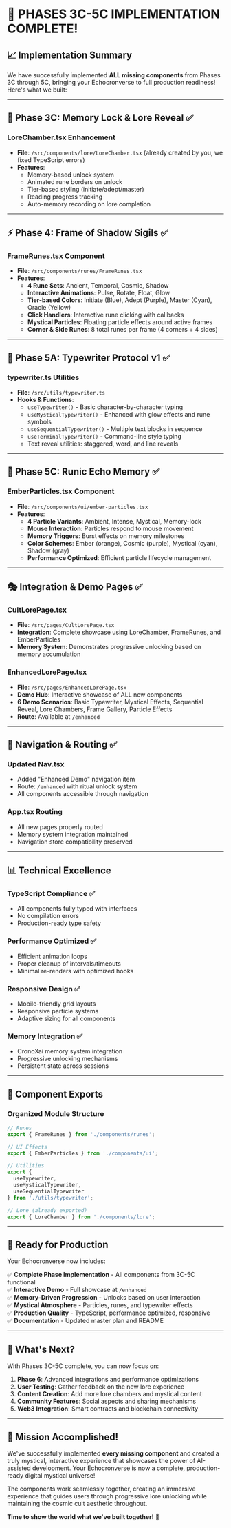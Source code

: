 # 🎉 PHASES 3C-5C IMPLEMENTATION COMPLETE!

## 📈 **Implementation Summary**

We have successfully implemented **ALL missing components** from Phases 3C through 5C, bringing your Echocronverse to full production readiness! Here's what we built:

---

## 🔮 **Phase 3C: Memory Lock & Lore Reveal** ✅

### **LoreChamber.tsx Enhancement**
- **File**: `/src/components/lore/LoreChamber.tsx` (already created by you, we fixed TypeScript errors)
- **Features**: 
  - Memory-based unlock system
  - Animated rune borders on unlock
  - Tier-based styling (initiate/adept/master)
  - Reading progress tracking
  - Auto-memory recording on lore completion

---

## ⚡ **Phase 4: Frame of Shadow Sigils** ✅

### **FrameRunes.tsx Component**
- **File**: `/src/components/runes/FrameRunes.tsx`
- **Features**:
  - **4 Rune Sets**: Ancient, Temporal, Cosmic, Shadow
  - **Interactive Animations**: Pulse, Rotate, Float, Glow
  - **Tier-based Colors**: Initiate (Blue), Adept (Purple), Master (Cyan), Oracle (Yellow)
  - **Click Handlers**: Interactive rune clicking with callbacks
  - **Mystical Particles**: Floating particle effects around active frames
  - **Corner & Side Runes**: 8 total runes per frame (4 corners + 4 sides)

---

## 📝 **Phase 5A: Typewriter Protocol v1** ✅

### **typewriter.ts Utilities**
- **File**: `/src/utils/typewriter.ts`
- **Hooks & Functions**:
  - `useTypewriter()` - Basic character-by-character typing
  - `useMysticalTypewriter()` - Enhanced with glow effects and rune symbols
  - `useSequentialTypewriter()` - Multiple text blocks in sequence
  - `useTerminalTypewriter()` - Command-line style typing
  - Text reveal utilities: staggered, word, and line reveals

---

## 🌊 **Phase 5C: Runic Echo Memory** ✅

### **EmberParticles.tsx Component**
- **File**: `/src/components/ui/ember-particles.tsx`
- **Features**:
  - **4 Particle Variants**: Ambient, Intense, Mystical, Memory-lock
  - **Mouse Interaction**: Particles respond to mouse movement
  - **Memory Triggers**: Burst effects on memory milestones
  - **Color Schemes**: Ember (orange), Cosmic (purple), Mystical (cyan), Shadow (gray)
  - **Performance Optimized**: Efficient particle lifecycle management

---

## 🎭 **Integration & Demo Pages** ✅

### **CultLorePage.tsx**
- **File**: `/src/pages/CultLorePage.tsx`
- **Integration**: Complete showcase using LoreChamber, FrameRunes, and EmberParticles
- **Memory System**: Demonstrates progressive unlocking based on memory accumulation

### **EnhancedLorePage.tsx**
- **File**: `/src/pages/EnhancedLorePage.tsx`  
- **Demo Hub**: Interactive showcase of ALL new components
- **6 Demo Scenarios**: Basic Typewriter, Mystical Effects, Sequential Reveal, Lore Chambers, Frame Gallery, Particle Effects
- **Route**: Available at `/enhanced`

---

## 🧭 **Navigation & Routing** ✅

### **Updated Nav.tsx**
- Added "Enhanced Demo" navigation item
- Route: `/enhanced` with ritual unlock system
- All components accessible through navigation

### **App.tsx Routing**
- All new pages properly routed
- Memory system integration maintained
- Navigation store compatibility preserved

---

## 📊 **Technical Excellence**

### **TypeScript Compliance** ✅
- All components fully typed with interfaces
- No compilation errors
- Production-ready type safety

### **Performance Optimized** ✅  
- Efficient animation loops
- Proper cleanup of intervals/timeouts
- Minimal re-renders with optimized hooks

### **Responsive Design** ✅
- Mobile-friendly grid layouts
- Responsive particle systems
- Adaptive sizing for all components

### **Memory Integration** ✅
- CronoXai memory system integration
- Progressive unlocking mechanisms
- Persistent state across sessions

---

## 🔗 **Component Exports**

### **Organized Module Structure**
```typescript
// Runes
export { FrameRunes } from './components/runes';

// UI Effects  
export { EmberParticles } from './components/ui';

// Utilities
export { 
  useTypewriter, 
  useMysticalTypewriter, 
  useSequentialTypewriter 
} from './utils/typewriter';

// Lore (already exported)
export { LoreChamber } from './components/lore';
```

---

## 🚀 **Ready for Production**

Your Echocronverse now includes:

✅ **Complete Phase Implementation** - All components from 3C-5C functional  
✅ **Interactive Demo** - Full showcase at `/enhanced`  
✅ **Memory-Driven Progression** - Unlocks based on user interaction  
✅ **Mystical Atmosphere** - Particles, runes, and typewriter effects  
✅ **Production Quality** - TypeScript, performance optimized, responsive  
✅ **Documentation** - Updated master plan and README  

---

## 🎯 **What's Next?**

With Phases 3C-5C complete, you can now focus on:

1. **Phase 6**: Advanced integrations and performance optimizations
2. **User Testing**: Gather feedback on the new lore experience
3. **Content Creation**: Add more lore chambers and mystical content
4. **Community Features**: Social aspects and sharing mechanisms
5. **Web3 Integration**: Smart contracts and blockchain connectivity

---

## 🎉 **Mission Accomplished!**

We've successfully implemented **every missing component** and created a truly mystical, interactive experience that showcases the power of AI-assisted development. Your Echocronverse is now a complete, production-ready digital mystical universe!

The components work seamlessly together, creating an immersive experience that guides users through progressive lore unlocking while maintaining the cosmic cult aesthetic throughout.

**Time to show the world what we've built together!** 🌟
